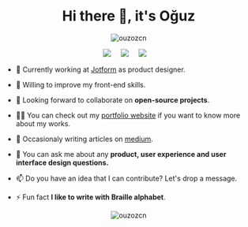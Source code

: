 <h1 align="center">Hi there 👋, it's Oğuz</h1>
<p align="center"> <img src="https://img.shields.io/badge/developer%20friendly-product%20designer-orange" alt="ouzozcn" /> </p>
<p align="center">
  <a href="https://www.behance.net/oguzhanozcan"><img src="https://img.shields.io/badge/behance-%233B5998.svg?&style=for-the-badge&logo=behance&logoColor=white" /></a>&nbsp;&nbsp;&nbsp;&nbsp;
  <a href="https://dribbble.com/ouzozcn"><img src="https://img.shields.io/badge/dribbble-%23dc2743.svg?&style=for-the-badge&logo=dribbble&logoColor=white" /></a>&nbsp;&nbsp;&nbsp;&nbsp;
  <a href="https://www.linkedin.com/in/ouzozcn/"><img src="https://img.shields.io/badge/linkedin-%230077B5.svg?&style=for-the-badge&logo=linkedin&logoColor=white" /></a>&nbsp;&nbsp;&nbsp;&nbsp;
 </p>
 
- 🔭 Currently working at [Jotform](https://www.jotform.com) as product designer.

- 🌱 Willing to improve my front-end skills.

- 👯 Looking forward to collaborate on **open-source projects**.

- 👨‍💻 You can check out my [portfolio website](https://o10n.design/) if you want to know more about my works.

- 📝 Occasionaly writing articles on [medium](https://medium.com/@ouzozcn).

- 💬 You can ask me about any **product, user experience and user interface design questions.**

- 📫 Do you have an idea that I can contribute? Let's drop a message.

- ⚡ Fun fact **I like to write with Braille alphabet**.


<p align="center"> <img src="https://komarev.com/ghpvc/?username=ouzozcn&label=Profile%20views&color=0e75b6&style=flat" alt="ouzozcn" /> </p>

